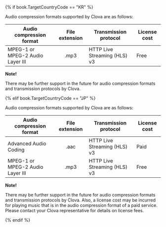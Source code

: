 {% if book.TargetCountryCode == "KR" %}

Audio compression formats supported by Clova are as follows:

| Audio compression format                     | File extension | Transmission protocol                       | License cost |
|----------------------------------|:--------:|-------------------------------|-----------|
| MPEG-1 or MPEG-2 Audio Layer III | .mp3     | HTTP Live Streaming (HLS) v3   | Free       |

<div class="note">
  <p><strong>Note!</strong></p>
  <p>There may be further support in the future for audio compression formats and transmission protocols by Clova.</p>
</div>

{% elif book.TargetCountryCode == "JP" %}

Audio compression formats supported by Clova are as follows:

| Audio compression format                     | File extension | Transmission protocol                       | License cost |
|----------------------------------|:--------:|-------------------------------|-----------|
| Advanced Audio Coding            | .aac     | HTTP Live Streaming (HLS) v3   | Paid       |
| MPEG-1 or MPEG-2 Audio Layer III | .mp3     | HTTP Live Streaming (HLS) v3   | Free       |

<div class="note">
  <p><strong>Note!</strong></p>
  <p>There may be further support in the future for audio compression formats and transmission protocols by Clova. Also, a license cost may be incurred for playing music that is in the audio compression format of a paid service. Please contact your Clova representative for details on license fees.</p>
</div>

{% endif %}
